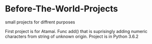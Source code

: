 # Before-The-World-Projects
small projects for diffrent purposes

First project is for Atamai. Func add() that is suprisingly adding numeric characters from string of unknown origin. Project is in Python 3.6.2
